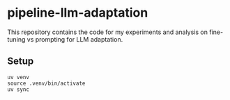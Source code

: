 # pipeline-llm-adaptation 

This repository contains the code for my experiments and analysis on fine-tuning vs prompting for LLM adaptation.

## Setup

```
uv venv
source .venv/bin/activate
uv sync
```